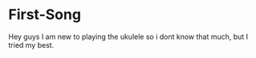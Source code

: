 # First-Song
Hey guys I am new to playing the ukulele so i dont know that much, but I tried my best.
